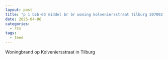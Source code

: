```yaml
---
layout: post
title: "p 1 bzb-03 middel br br woning kolveniersstraat tilburg 207092 209331"
date: 2025-04-06
categories: 
  - rss
tags: 
  - feed
---
```


Woningbrand op Kolveniersstraat in Tilburg
